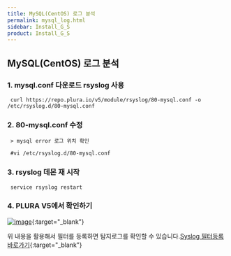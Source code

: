 ```yaml
---
title: MySQL(CentOS) 로그 분석
permalink: mysql_log.html
sidebar: Install_G_S
product: Install_G_S
---
```


## MySQL(CentOS) 로그 분석

### 1. mysql.conf 다운로드 rsyslog 사용

     curl https://repo.plura.io/v5/module/rsyslog/80-mysql.conf -o /etc/rsyslog.d/80-mysql.conf

### 2. 80-mysql.conf 수정

     > mysql error 로그 위치 확인

     #vi /etc/rsyslog.d/80-mysql.conf

### 3. rsyslog 데몬 재 시작

     service rsyslog restart

### 4. PLURA V5에서 확인하기

[![image](/docs/images/Ins_G/Mysql(cent)log/1.png)](/docs/images/Ins_G/Mysql(cent)log/1.png){:target="_blank"}

위 내용을 활용해서 필터를 등록하면 탐지로그를 확인할 수 있습니다.[Syslog 필터등록 바로가기](http://blog.plura.io/?p=7059){:target="_blank"}